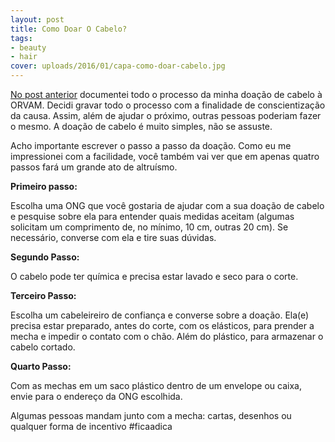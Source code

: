 ```yaml
---
layout: post
title: Como Doar O Cabelo?
tags:
- beauty
- hair
cover: uploads/2016/01/capa-como-doar-cabelo.jpg
---
```


<a href="{{ site.baseUrl }}/2016/01/08/doei-meu-cabelo">No post anterior</a> documentei todo o processo da minha doação de cabelo à ORVAM. Decidi gravar todo o processo com a finalidade de conscientização da causa. Assim, além de ajudar o próximo, outras pessoas poderiam fazer o mesmo. A doação de cabelo é muito simples, não se assuste.

Acho importante escrever o passo a passo da doação. Como eu me impressionei com a facilidade, você também vai ver que em apenas quatro passos fará um grande ato de altruísmo.

**Primeiro passo:**

Escolha uma ONG que você gostaria de ajudar com a sua doação de cabelo e pesquise sobre ela para entender quais medidas aceitam (algumas solicitam um comprimento de, no mínimo, 10 cm, outras 20 cm). Se necessário, converse com ela e tire suas dúvidas.

**Segundo Passo:**

O cabelo pode ter química e precisa estar lavado e seco para o corte.

**Terceiro Passo:**

Escolha um cabeleireiro de confiança e converse sobre a doação. Ela(e) precisa estar preparado, antes do corte, com os elásticos, para prender a mecha e impedir o contato com o chão. Além do plástico, para armazenar o cabelo cortado.

**Quarto Passo:**

Com as mechas em um saco plástico dentro de um envelope ou caixa, envie para o endereço da ONG escolhida.

Algumas pessoas mandam junto com a mecha: cartas, desenhos ou qualquer forma de incentivo #ficaadica
